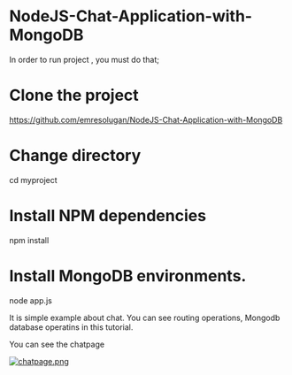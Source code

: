 # NodeJS-Chat-Application-with-MongoDB


In order to run project , you must do that;



# Clone the project
https://github.com/emresolugan/NodeJS-Chat-Application-with-MongoDB

# Change directory
cd myproject

# Install NPM dependencies
npm install

# Install MongoDB environments.

node app.js


It is simple example about chat. You can see routing operations, Mongodb database operatins in this tutorial.

You can see the chatpage

[![chatpage.png](https://s26.postimg.org/ecgruq8jd/chatpage.png)](https://postimg.org/image/mhytsvws5/)
